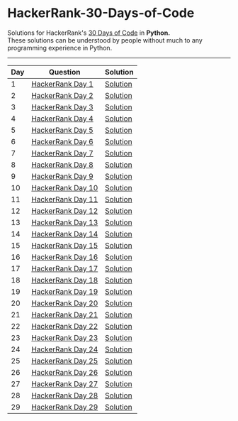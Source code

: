 # HackerRank-30-Days-of-Code  

Solutions for HackerRank's [30 Days of Code](https://www.hackerrank.com/domains/tutorials/30-days-of-code) in **Python.**  
These solutions can be understood by people without much to any programming experience in Python. 

----------------------------------------------------------------------------------------------------------------------------------------

| Day | Question | Solution |
| --- | --- | --- |
| 1 | [HackerRank Day 1](https://www.hackerrank.com/challenges/30-data-types/problem) | [Solution](https://github.com/sverma1012/HackerRank-30-Days-of-Code/blob/main/Day%201:%20Data%20Types.py) |
| 2 | [HackerRank Day 2](https://www.hackerrank.com/challenges/30-operators/problem) | [Solution](https://github.com/sverma1012/HackerRank-30-Days-of-Code/blob/main/Day%202:%20Operators.py) |
| 3 | [HackerRank Day 3](https://www.hackerrank.com/challenges/30-conditional-statements/problem) | [Solution](https://github.com/sverma1012/HackerRank-30-Days-of-Code/blob/main/Day%203:%20Conditional%20Statements.py) |
| 4 | [HackerRank Day 4](https://www.hackerrank.com/challenges/30-class-vs-instance/problem) | [Solution](https://github.com/sverma1012/HackerRank-30-Days-of-Code/blob/main/Day%204:%20Class%20vs%20Instance.py) |
| 5 | [HackerRank Day 5](https://www.hackerrank.com/challenges/30-loops/problem) | [Solution]() |
| 6 | [HackerRank Day 6](https://www.hackerrank.com/challenges/30-review-loop/problem) | [Solution]() |
| 7 | [HackerRank Day 7](https://www.hackerrank.com/challenges/30-arrays/problem) | [Solution]() |
| 8 | [HackerRank Day 8](https://www.hackerrank.com/challenges/30-dictionaries-and-maps/problem) | [Solution]() |
| 9 | [HackerRank Day 9](https://www.hackerrank.com/challenges/30-recursion/problem) | [Solution]() |
| 10 | [HackerRank Day 10](https://www.hackerrank.com/challenges/30-binary-numbers/problem) | [Solution]() |
| 11 | [HackerRank Day 11](https://www.hackerrank.com/challenges/30-2d-arrays/problem) | [Solution]() |
| 12 | [HackerRank Day 12](https://www.hackerrank.com/challenges/30-inheritance/problem) | [Solution]() |
| 13 | [HackerRank Day 13](https://www.hackerrank.com/challenges/30-abstract-classes/problem) | [Solution]() |
| 14 | [HackerRank Day 14](https://www.hackerrank.com/challenges/30-scope/problem) | [Solution]() |
| 15 | [HackerRank Day 15](https://www.hackerrank.com/challenges/30-linked-list/problem) | [Solution]() |
| 16 | [HackerRank Day 16](https://www.hackerrank.com/challenges/30-exceptions-string-to-integer/problem) | [Solution]() |
| 17 | [HackerRank Day 17](https://www.hackerrank.com/challenges/30-class-vs-instance/problem) | [Solution]() |
| 18 | [HackerRank Day 18](https://www.hackerrank.com/challenges/30-queues-stacks/problem) | [Solution]() |
| 19 | [HackerRank Day 19](https://www.hackerrank.com/challenges/30-interfaces/problem) | [Solution]() |
| 20 | [HackerRank Day 20](https://www.hackerrank.com/challenges/30-sorting/problem) | [Solution]() |
| 21 | [HackerRank Day 21](https://www.hackerrank.com/challenges/30-generics/problem) | [Solution]() |
| 22 | [HackerRank Day 22](https://www.hackerrank.com/challenges/30-binary-search-trees/problem) | [Solution]() |
| 23 | [HackerRank Day 23](https://www.hackerrank.com/challenges/30-binary-trees/problem) | [Solution]() |
| 24 | [HackerRank Day 24](https://www.hackerrank.com/challenges/30-linked-list-deletion/problem) | [Solution]() |
| 25 | [HackerRank Day 25](https://www.hackerrank.com/challenges/30-running-time-and-complexity/problem) | [Solution]() |
| 26 | [HackerRank Day 26](https://www.hackerrank.com/challenges/30-nested-logic/problem) | [Solution]() |
| 27 | [HackerRank Day 27](https://www.hackerrank.com/challenges/30-testing/problem) | [Solution]() |
| 28 | [HackerRank Day 28](https://www.hackerrank.com/challenges/30-regex-patterns/problem) | [Solution]() |
| 29 | [HackerRank Day 29](https://www.hackerrank.com/challenges/30-bitwise-and/problem) | [Solution]() |

